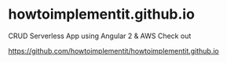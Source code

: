 # howtoimplementit.github.io
CRUD Serverless App using Angular 2 &amp; AWS
Check out

https://github.com/howtoimplementit/howtoimplementit.github.io

